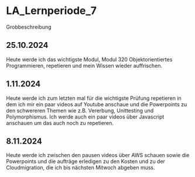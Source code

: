 # LA_Lernperiode_7

Grobbeschreibung

## 25.10.2024
Heute werde ich das wichtigste Modul, Modul 320 Objektorientiertes Programmieren, repetieren und mein Wissen wieder auffrischen.

## 1.11.2024
Heute werde ich zum letzten mal für die wichtigste Prüfung repetieren in dem ich mir ein paar videos auf Youtube anschaue und die Powerpoints zu den schwereren Themen wie z.B. Vererbung, Unittesting und Polymorphismus. Ich werde auch ein paar videos über Javascript anschauen um das auch noch zu repetieren.

## 8.11.2024
Heute werde ich zwischen den pausen videos über AWS schauen sowie die Powerpoints und die aufträge erledigen zu den Kosten und zu der Cloudmigration, die ich bis nächsten Mitwoch abgeben muss.  
